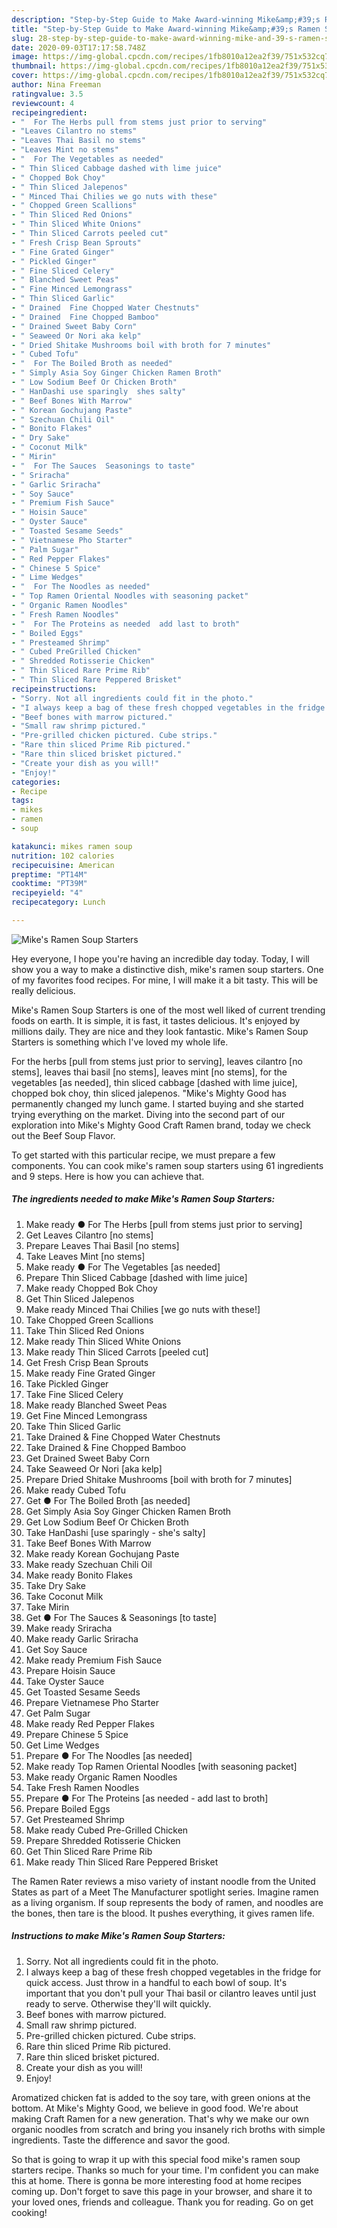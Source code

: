 ```yaml
---
description: "Step-by-Step Guide to Make Award-winning Mike&amp;#39;s Ramen Soup Starters"
title: "Step-by-Step Guide to Make Award-winning Mike&amp;#39;s Ramen Soup Starters"
slug: 28-step-by-step-guide-to-make-award-winning-mike-and-39-s-ramen-soup-starters
date: 2020-09-03T17:17:58.748Z
image: https://img-global.cpcdn.com/recipes/1fb8010a12ea2f39/751x532cq70/mikes-ramen-soup-starters-recipe-main-photo.jpg
thumbnail: https://img-global.cpcdn.com/recipes/1fb8010a12ea2f39/751x532cq70/mikes-ramen-soup-starters-recipe-main-photo.jpg
cover: https://img-global.cpcdn.com/recipes/1fb8010a12ea2f39/751x532cq70/mikes-ramen-soup-starters-recipe-main-photo.jpg
author: Nina Freeman
ratingvalue: 3.5
reviewcount: 4
recipeingredient:
- "  For The Herbs pull from stems just prior to serving"
- "Leaves Cilantro no stems"
- "Leaves Thai Basil no stems"
- "Leaves Mint no stems"
- "  For The Vegetables as needed"
- " Thin Sliced Cabbage dashed with lime juice"
- " Chopped Bok Choy"
- " Thin Sliced Jalepenos"
- " Minced Thai Chilies we go nuts with these"
- " Chopped Green Scallions"
- " Thin Sliced Red Onions"
- " Thin Sliced White Onions"
- " Thin Sliced Carrots peeled cut"
- " Fresh Crisp Bean Sprouts"
- " Fine Grated Ginger"
- " Pickled Ginger"
- " Fine Sliced Celery"
- " Blanched Sweet Peas"
- " Fine Minced Lemongrass"
- " Thin Sliced Garlic"
- " Drained  Fine Chopped Water Chestnuts"
- " Drained  Fine Chopped Bamboo"
- " Drained Sweet Baby Corn"
- " Seaweed Or Nori aka kelp"
- " Dried Shitake Mushrooms boil with broth for 7 minutes"
- " Cubed Tofu"
- "  For The Boiled Broth as needed"
- " Simply Asia Soy Ginger Chicken Ramen Broth"
- " Low Sodium Beef Or Chicken Broth"
- " HanDashi use sparingly  shes salty"
- " Beef Bones With Marrow"
- " Korean Gochujang Paste"
- " Szechuan Chili Oil"
- " Bonito Flakes"
- " Dry Sake"
- " Coconut Milk"
- " Mirin"
- "  For The Sauces  Seasonings to taste"
- " Sriracha"
- " Garlic Sriracha"
- " Soy Sauce"
- " Premium Fish Sauce"
- " Hoisin Sauce"
- " Oyster Sauce"
- " Toasted Sesame Seeds"
- " Vietnamese Pho Starter"
- " Palm Sugar"
- " Red Pepper Flakes"
- " Chinese 5 Spice"
- " Lime Wedges"
- "  For The Noodles as needed"
- " Top Ramen Oriental Noodles with seasoning packet"
- " Organic Ramen Noodles"
- " Fresh Ramen Noodles"
- "  For The Proteins as needed  add last to broth"
- " Boiled Eggs"
- " Presteamed Shrimp"
- " Cubed PreGrilled Chicken"
- " Shredded Rotisserie Chicken"
- " Thin Sliced Rare Prime Rib"
- " Thin Sliced Rare Peppered Brisket"
recipeinstructions:
- "Sorry. Not all ingredients could fit in the photo."
- "I always keep a bag of these fresh chopped vegetables in the fridge for quick access. Just throw in a handful to each bowl of soup. It&#39;s important that you don&#39;t pull your Thai basil or cilantro leaves until just ready to serve. Otherwise they&#39;ll wilt quickly."
- "Beef bones with marrow pictured."
- "Small raw shrimp pictured."
- "Pre-grilled chicken pictured. Cube strips."
- "Rare thin sliced Prime Rib pictured."
- "Rare thin sliced brisket pictured."
- "Create your dish as you will!"
- "Enjoy!"
categories:
- Recipe
tags:
- mikes
- ramen
- soup

katakunci: mikes ramen soup 
nutrition: 102 calories
recipecuisine: American
preptime: "PT14M"
cooktime: "PT39M"
recipeyield: "4"
recipecategory: Lunch

---
```



![Mike&#39;s Ramen Soup Starters](https://img-global.cpcdn.com/recipes/1fb8010a12ea2f39/751x532cq70/mikes-ramen-soup-starters-recipe-main-photo.jpg)

Hey everyone, I hope you're having an incredible day today. Today, I will show you a way to make a distinctive dish, mike&#39;s ramen soup starters. One of my favorites food recipes. For mine, I will make it a bit tasty. This will be really delicious.

Mike&#39;s Ramen Soup Starters is one of the most well liked of current trending foods on earth. It is simple, it is fast, it tastes delicious. It's enjoyed by millions daily. They are nice and they look fantastic. Mike&#39;s Ramen Soup Starters is something which I've loved my whole life.

For the herbs [pull from stems just prior to serving], leaves cilantro [no stems], leaves thai basil [no stems], leaves mint [no stems], for the vegetables [as needed], thin sliced cabbage [dashed with lime juice], chopped bok choy, thin sliced jalepenos. &#34;Mike&#39;s Mighty Good has permanently changed my lunch game. I started buying and she started trying everything on the market. Diving into the second part of our exploration into Mike&#39;s Mighty Good Craft Ramen brand, today we check out the Beef Soup Flavor.


To get started with this particular recipe, we must prepare a few components. You can cook mike&#39;s ramen soup starters using 61 ingredients and 9 steps. Here is how you can achieve that.

<!--inarticleads1-->

##### The ingredients needed to make Mike&#39;s Ramen Soup Starters:

1. Make ready  ● For The Herbs [pull from stems just prior to serving]
1. Get Leaves Cilantro [no stems]
1. Prepare Leaves Thai Basil [no stems]
1. Take Leaves Mint [no stems]
1. Make ready  ● For The Vegetables [as needed]
1. Prepare  Thin Sliced Cabbage [dashed with lime juice]
1. Make ready  Chopped Bok Choy
1. Get  Thin Sliced Jalepenos
1. Make ready  Minced Thai Chilies [we go nuts with these!]
1. Take  Chopped Green Scallions
1. Take  Thin Sliced Red Onions
1. Make ready  Thin Sliced White Onions
1. Make ready  Thin Sliced Carrots [peeled cut]
1. Get  Fresh Crisp Bean Sprouts
1. Make ready  Fine Grated Ginger
1. Take  Pickled Ginger
1. Take  Fine Sliced Celery
1. Make ready  Blanched Sweet Peas
1. Get  Fine Minced Lemongrass
1. Take  Thin Sliced Garlic
1. Take  Drained &amp; Fine Chopped Water Chestnuts
1. Take  Drained &amp; Fine Chopped Bamboo
1. Get  Drained Sweet Baby Corn
1. Take  Seaweed Or Nori [aka kelp]
1. Prepare  Dried Shitake Mushrooms [boil with broth for 7 minutes]
1. Make ready  Cubed Tofu
1. Get  ● For The Boiled Broth [as needed]
1. Get  Simply Asia Soy Ginger Chicken Ramen Broth
1. Get  Low Sodium Beef Or Chicken Broth
1. Take  HanDashi [use sparingly - she&#39;s salty]
1. Take  Beef Bones With Marrow
1. Make ready  Korean Gochujang Paste
1. Make ready  Szechuan Chili Oil
1. Make ready  Bonito Flakes
1. Take  Dry Sake
1. Take  Coconut Milk
1. Take  Mirin
1. Get  ● For The Sauces &amp; Seasonings [to taste]
1. Make ready  Sriracha
1. Make ready  Garlic Sriracha
1. Get  Soy Sauce
1. Make ready  Premium Fish Sauce
1. Prepare  Hoisin Sauce
1. Take  Oyster Sauce
1. Get  Toasted Sesame Seeds
1. Prepare  Vietnamese Pho Starter
1. Get  Palm Sugar
1. Make ready  Red Pepper Flakes
1. Prepare  Chinese 5 Spice
1. Get  Lime Wedges
1. Prepare  ● For The Noodles [as needed]
1. Make ready  Top Ramen Oriental Noodles [with seasoning packet]
1. Make ready  Organic Ramen Noodles
1. Take  Fresh Ramen Noodles
1. Prepare  ● For The Proteins [as needed - add last to broth]
1. Prepare  Boiled Eggs
1. Get  Presteamed Shrimp
1. Make ready  Cubed Pre-Grilled Chicken
1. Prepare  Shredded Rotisserie Chicken
1. Get  Thin Sliced Rare Prime Rib
1. Make ready  Thin Sliced Rare Peppered Brisket


The Ramen Rater reviews a miso variety of instant noodle from the United States as part of a Meet The Manufacturer spotlight series. Imagine ramen as a living organism. If soup represents the body of ramen, and noodles are the bones, then tare is the blood. It pushes everything, it gives ramen life. 

<!--inarticleads2-->

##### Instructions to make Mike&#39;s Ramen Soup Starters:

1. Sorry. Not all ingredients could fit in the photo.
1. I always keep a bag of these fresh chopped vegetables in the fridge for quick access. Just throw in a handful to each bowl of soup. It&#39;s important that you don&#39;t pull your Thai basil or cilantro leaves until just ready to serve. Otherwise they&#39;ll wilt quickly.
1. Beef bones with marrow pictured.
1. Small raw shrimp pictured.
1. Pre-grilled chicken pictured. Cube strips.
1. Rare thin sliced Prime Rib pictured.
1. Rare thin sliced brisket pictured.
1. Create your dish as you will!
1. Enjoy!


Aromatized chicken fat is added to the soy tare, with green onions at the bottom. At Mike&#39;s Mighty Good, we believe in good food. We&#39;re about making Craft Ramen for a new generation. That&#39;s why we make our own organic noodles from scratch and bring you insanely rich broths with simple ingredients. Taste the difference and savor the good. 

So that is going to wrap it up with this special food mike&#39;s ramen soup starters recipe. Thanks so much for your time. I'm confident you can make this at home. There is gonna be more interesting food at home recipes coming up. Don't forget to save this page in your browser, and share it to your loved ones, friends and colleague. Thank you for reading. Go on get cooking!
